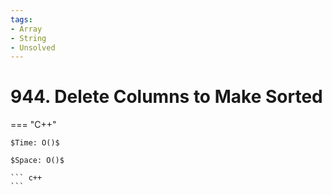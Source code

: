```yaml
---
tags:
- Array
- String
- Unsolved
---
```



# 944. Delete Columns to Make Sorted

=== "C++"

    $Time: O()$

    $Space: O()$

    ``` c++
    ```